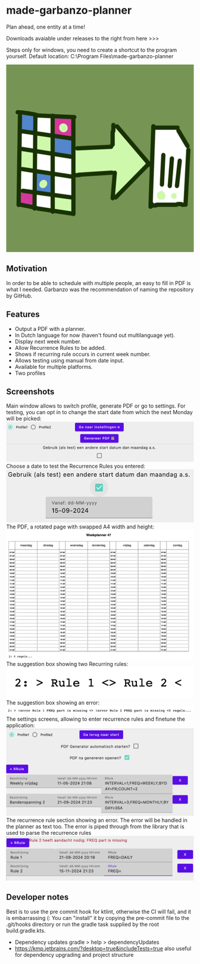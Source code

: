 # made-garbanzo-planner
Plan ahead, one entity at a time!

Downloads avaiable under releases to the right from here >>>

Steps only for windows, you need to create a shortcut to the program yourself. Default location: C:\Program Files\made-garbanzo-planner

![Logo](composeApp/icon/icon.png)

## Motivation
In order to be able to schedule with multiple people, an easy to fill in PDF is what I needed.
Garbanzo was the recommendation of naming the repository by GitHub.

## Features
- Output a PDF with a planner.
- In Dutch language for now (haven't found out multilanguage yet).
- Display next week number.
- Allow Recurrence Rules to be added.
- Shows if recurring rule occurs in current week number.
- Allows testing using manual from date input.
- Available for multiple platforms.
- Two profiles

## Screenshots
Main window allows to switch profile, generate PDF or go to settings. For testing, you can opt in to change the start date from which the next Monday will be picked:
![Main window](docs/images/main.png)
Choose a date to test the Recurrence Rules you entered:
![Main window choose date](docs/images/main_choose_date.png)
The PDF, a rotated page with swapped A4 width and height:
![PDF output](docs/images/pdf_output.png)
The suggestion box showing two Recurring rules:
![PDF output](docs/images/pdf_two_rrules.png)
The suggestion box showing an error:
![PDF output](docs/images/pdf_error_rrules.png)
The settings screens, allowing to enter recurrence rules and finetune the application:
![PDF output](docs/images/settings.png)
The recurrence rule section showing an error. The error will be handled in the planner as text too. The error is piped through from the library that is used to parse the recurrence rules
![PDF output](docs/images/settings_error.png)

## Developer notes
Best is to use the pre commit hook for ktlint, otherwise the CI will fail, and it is embarrassing (: You can "install" it by copying the pre-commit file to the .git/hooks directory or run the gradle task supplied by the root build.gradle.kts.
- Dependency updates gradle > help > dependencyUpdates
- https://kmp.jetbrains.com/?desktop=true&includeTests=true also useful for dependency upgrading and project structure
